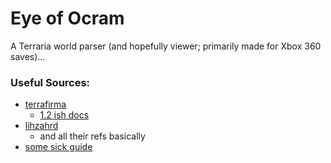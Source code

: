 # Eye of Ocram

A Terraria world parser (and hopefully viewer; primarily made for Xbox 360 saves)...

### Useful Sources:

- [terrafirma](http://seancode.com/terrafirma/world.html)
  - [1.2 ish docs](https://web.archive.org/web/20140314164244/http://seancode.com/terrafirma/world.html)
- [lihzahrd](https://github.com/Steffo99/lihzahrd)
  - and all their refs basically
- [some sick guide](http://ludwig.schafer.free.fr/)
